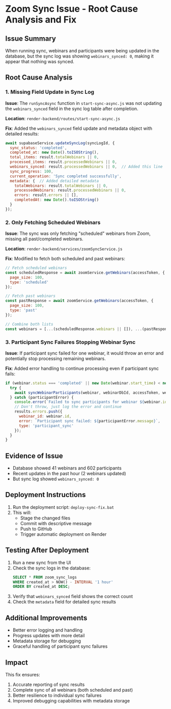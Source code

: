 # Zoom Sync Issue - Root Cause Analysis and Fix

## Issue Summary
When running sync, webinars and participants were being updated in the database, but the sync log was showing `webinars_synced: 0`, making it appear that nothing was synced.

## Root Cause Analysis

### 1. Missing Field Update in Sync Log
**Issue**: The `runSyncAsync` function in `start-sync-async.js` was not updating the `webinars_synced` field in the sync log table after completion.

**Location**: `render-backend/routes/start-sync-async.js`

**Fix**: Added the `webinars_synced` field update and metadata object with detailed results:
```javascript
await supabaseService.updateSyncLog(syncLogId, {
  sync_status: 'completed',
  completed_at: new Date().toISOString(),
  total_items: result.totalWebinars || 0,
  processed_items: result.processedWebinars || 0,
  webinars_synced: result.processedWebinars || 0,  // Added this line
  sync_progress: 100,
  current_operation: 'Sync completed successfully',
  metadata: {  // Added detailed metadata
    totalWebinars: result.totalWebinars || 0,
    processedWebinars: result.processedWebinars || 0,
    errors: result.errors || [],
    completedAt: new Date().toISOString()
  }
});
```

### 2. Only Fetching Scheduled Webinars
**Issue**: The sync was only fetching "scheduled" webinars from Zoom, missing all past/completed webinars.

**Location**: `render-backend/services/zoomSyncService.js`

**Fix**: Modified to fetch both scheduled and past webinars:
```javascript
// Fetch scheduled webinars
const scheduledResponse = await zoomService.getWebinars(accessToken, {
  page_size: 100,
  type: 'scheduled'
});

// Fetch past webinars
const pastResponse = await zoomService.getWebinars(accessToken, {
  page_size: 100,
  type: 'past'
});

// Combine both lists
const webinars = [...(scheduledResponse.webinars || []), ...(pastResponse.webinars || [])];
```

### 3. Participant Sync Failures Stopping Webinar Sync
**Issue**: If participant sync failed for one webinar, it would throw an error and potentially stop processing remaining webinars.

**Fix**: Added error handling to continue processing even if participant sync fails:
```javascript
if (webinar.status === 'completed' || new Date(webinar.start_time) < new Date()) {
  try {
    await syncWebinarParticipants(webinar, webinarDbId, accessToken, webinarData.total_registrants);
  } catch (participantError) {
    console.error(`Failed to sync participants for webinar ${webinar.id}, continuing with next...`, participantError);
    // Don't throw, just log the error and continue
    results.errors.push({
      webinar_id: webinar.id,
      error: `Participant sync failed: ${participantError.message}`,
      type: 'participant_sync'
    });
  }
}
```

## Evidence of Issue
- Database showed 41 webinars and 602 participants
- Recent updates in the past hour (2 webinars updated)
- But sync log showed `webinars_synced: 0`

## Deployment Instructions
1. Run the deployment script: `deploy-sync-fix.bat`
2. This will:
   - Stage the changed files
   - Commit with descriptive message
   - Push to GitHub
   - Trigger automatic deployment on Render

## Testing After Deployment
1. Run a new sync from the UI
2. Check the sync logs in the database:
   ```sql
   SELECT * FROM zoom_sync_logs 
   WHERE created_at > NOW() - INTERVAL '1 hour'
   ORDER BY created_at DESC;
   ```
3. Verify that `webinars_synced` field shows the correct count
4. Check the `metadata` field for detailed sync results

## Additional Improvements
- Better error logging and handling
- Progress updates with more detail
- Metadata storage for debugging
- Graceful handling of participant sync failures

## Impact
This fix ensures:
1. Accurate reporting of sync results
2. Complete sync of all webinars (both scheduled and past)
3. Better resilience to individual sync failures
4. Improved debugging capabilities with metadata storage
